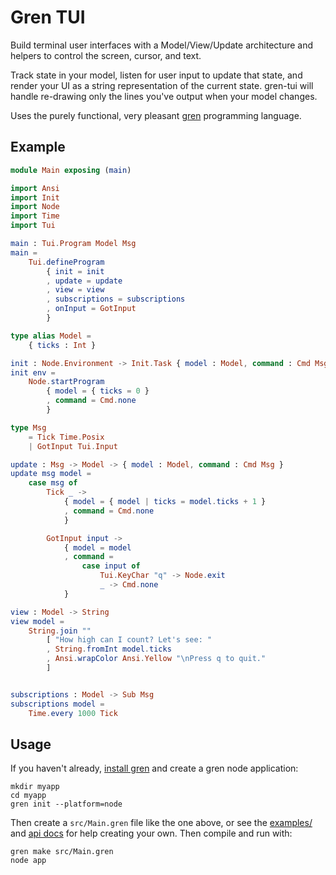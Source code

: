 # Gren TUI

Build terminal user interfaces with a Model/View/Update architecture and helpers to control the screen, cursor, and text.

Track state in your model, listen for user input to update that state, and render your UI as a string representation of the current state.
gren-tui will handle re-drawing only the lines you've output when your model changes.

Uses the purely functional, very pleasant [gren](https://gren-lang.org/) programming language.

## Example

```elm
module Main exposing (main)

import Ansi
import Init
import Node
import Time
import Tui

main : Tui.Program Model Msg
main =
    Tui.defineProgram
        { init = init
        , update = update
        , view = view
        , subscriptions = subscriptions
        , onInput = GotInput
        }

type alias Model =
    { ticks : Int }

init : Node.Environment -> Init.Task { model : Model, command : Cmd Msg }
init env =
    Node.startProgram
        { model = { ticks = 0 }
        , command = Cmd.none
        }

type Msg
    = Tick Time.Posix
    | GotInput Tui.Input

update : Msg -> Model -> { model : Model, command : Cmd Msg }
update msg model =
    case msg of
        Tick _ ->
            { model = { model | ticks = model.ticks + 1 }
            , command = Cmd.none
            }

        GotInput input ->
            { model = model
            , command = 
                case input of
                    Tui.KeyChar "q" -> Node.exit
                    _ -> Cmd.none
            }

view : Model -> String
view model =
    String.join ""
        [ "How high can I count? Let's see: "
        , String.fromInt model.ticks
        , Ansi.wrapColor Ansi.Yellow "\nPress q to quit."
        ]


subscriptions : Model -> Sub Msg
subscriptions model =
    Time.every 1000 Tick
```

## Usage

If you haven't already, [install gren](https://gren-lang.org/install) and create a gren node application:

```
mkdir myapp
cd myapp
gren init --platform=node
```

Then create a `src/Main.gren` file like the one above, or
see the [examples/](https://github.com/blaix/gren-tui/tree/main/examples) and [api docs](https://packages.gren-lang.org/package/blaix/gren-tui) for help creating your own.
Then compile and run with:

```
gren make src/Main.gren
node app
```

